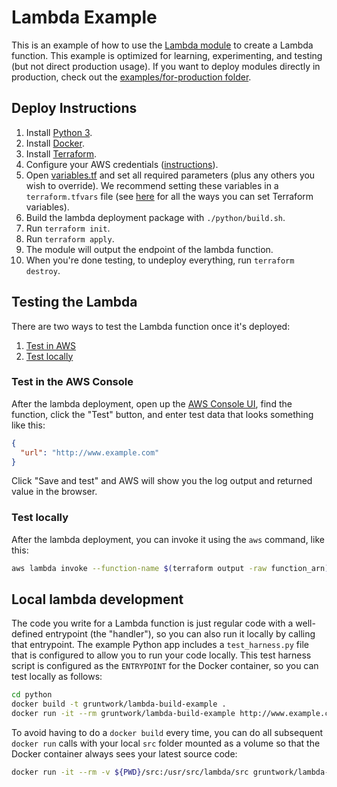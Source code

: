 # Lambda Example

This is an example of how to use the [Lambda module](/modules/services/lambda)
to create a Lambda function.
This example is optimized for learning, experimenting, and testing (but not
direct production usage). If you want to deploy modules directly in production,
check out the [examples/for-production folder](/examples/for-production).

## Deploy Instructions

1. Install [Python 3](https://www.python.org).
1. Install [Docker](https://www.docker.com/).
1. Install [Terraform](https://www.terraform.io/).
1. Configure your AWS credentials
   ([instructions](https://blog.gruntwork.io/a-comprehensive-guide-to-authenticating-to-aws-on-the-command-line-63656a686799)).
1. Open [variables.tf](variables.tf) and set all required parameters (plus any
   others you wish to override). We recommend setting these variables in a
   `terraform.tfvars` file (see
   [here](https://www.terraform.io/docs/configuration/variables.html#assigning-values-to-root-module-variables)
   for all the ways you can set Terraform variables).
1. Build the lambda deployment package with `./python/build.sh`.
1. Run `terraform init`.
1. Run `terraform apply`.
1. The module will output the endpoint of the lambda function.  <!-- Validate/update the output -->
1. When you're done testing, to undeploy everything, run `terraform destroy`.

## Testing the Lambda

There are two ways to test the Lambda function once it's deployed:

1. [Test in AWS](#test-in-the-aws-console)
1. [Test locally](#test-locally)

### Test in the AWS Console

After the lambda deployment, open up the [AWS Console UI](https://console.aws.amazon.com/lambda/home),
find the function, click the "Test" button, and enter test data that looks something like this:

```json
{
  "url": "http://www.example.com"
}
```

Click "Save and test" and AWS will show you the log output and returned value in the browser.

### Test locally

After the lambda deployment, you can invoke it using the `aws` command, like this:

```bash
aws lambda invoke --function-name $(terraform output -raw function_arn) --payload '{"url": "http://www.example.com"}' outfile
```

## Local lambda development

The code you write for a Lambda function is just regular code with a well-defined entrypoint (the "handler"), so you can also run it locally by calling that entrypoint. The example Python app includes a `test_harness.py` file that is configured to allow you to run your code locally. This test harness script is configured as the `ENTRYPOINT` for the Docker container, so you can test locally as follows:

```bash
cd python
docker build -t gruntwork/lambda-build-example .
docker run -it --rm gruntwork/lambda-build-example http://www.example.com
```

To avoid having to do a `docker build` every time, you can do all subsequent `docker run` calls with your local `src`
folder mounted as a volume so that the Docker container always sees your latest source code:

```bash
docker run -it --rm -v ${PWD}/src:/usr/src/lambda/src gruntwork/lambda-build-example http://www.example.com
```
